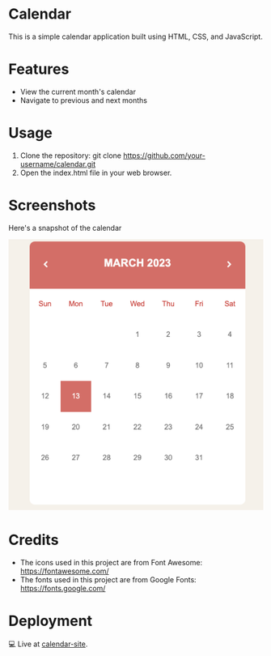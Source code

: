 # Calendar
This is a simple calendar application built using HTML, CSS, and JavaScript.

# Features
- View the current month's calendar
- Navigate to previous and next months


# Usage
1. Clone the repository: git clone https://github.com/your-username/calendar.git
2. Open the index.html file in your web browser.

# Screenshots
Here's a snapshot of the calendar 
<p align="justified">
  <img width="" height="" src="https://github.com/AntonyGN/Calendar/blob/main/1.png">
</p>

# Credits
- The icons used in this project are from Font Awesome: https://fontawesome.com/
- The fonts used in this project are from Google Fonts: https://fonts.google.com/

# Deployment
💻 Live at [calendar-site](https://calendar-site.netlify.app/).
